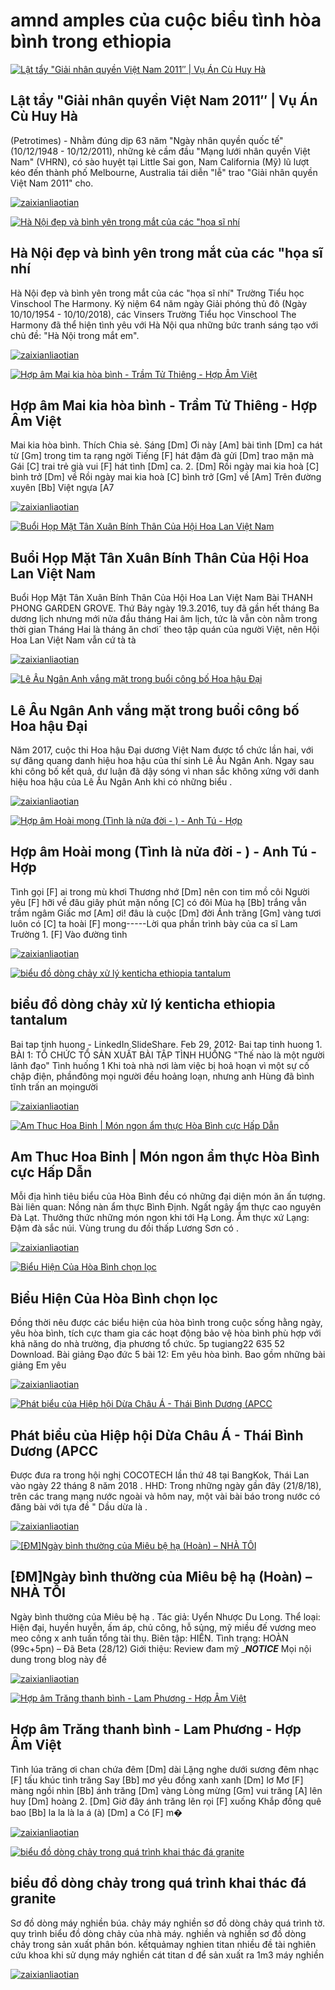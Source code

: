 # amnd amples của cuộc biểu tình hòa bình trong ethiopia
<a href="https://mnn.zoosnet.net/LR/Chatpre.aspx?id=MNN94995150&p=https://topgrinding.com/" target="_blank">![Lật tẩy "Giải nhân quyền Việt Nam 2011″ | Vụ Án Cù Huy Hà ](https://github.com/technlg/images/blob/main/26.jpg)</a>
## Lật tẩy "Giải nhân quyền Việt Nam 2011″ | Vụ Án Cù Huy Hà 
(Petrotimes) - Nhằm đúng dịp 63 năm "Ngày nhân quyền quốc tế" (10/12/1948 - 10/12/2011), những kẻ cầm đầu "Mạng lưới nhân quyền Việt Nam" (VHRN), có sào huyệt tại Little Sai gon, Nam California (Mỹ) lũ lượt kéo đến thành phố Melbourne, Australia tái diễn "lễ" trao "Giải nhân quyền Việt Nam 2011" cho.
<a href="https://mnn.zoosnet.net/LR/Chatpre.aspx?id=MNN94995150&p=https://topgrinding.com/" target="_blank"><img src="https://github.com/technlg/images/raw/main/chat11.jpg" alt="zaixianliaotian"/></a><a href="//whatsapp.shibangsoft.com/WhatsApp.php" ><img src="https://github.com/technlg/images/raw/main/chat11.png" alt=""></a>
<a href="https://mnn.zoosnet.net/LR/Chatpre.aspx?id=MNN94995150&p=https://topgrinding.com/" target="_blank">![Hà Nội đẹp và bình yên trong mắt của các "họa sĩ nhí ](https://github.com/technlg/images/blob/main/14.jpg)</a>
## Hà Nội đẹp và bình yên trong mắt của các "họa sĩ nhí 
Hà Nội đẹp và bình yên trong mắt của các "họa sĩ nhí" Trường Tiểu học Vinschool The Harmony. Kỷ niệm 64 năm ngày Giải phóng thủ đô (Ngày 10/10/1954 - 10/10/2018), các Vinsers Trường Tiểu học Vinschool The Harmony đã thể hiện tình yêu với Hà Nội qua những bức tranh sáng tạo với chủ đề: "Hà Nội trong mắt em".
<a href="https://mnn.zoosnet.net/LR/Chatpre.aspx?id=MNN94995150&p=https://topgrinding.com/" target="_blank"><img src="https://github.com/technlg/images/raw/main/chat11.jpg" alt="zaixianliaotian"/></a><a href="//whatsapp.shibangsoft.com/WhatsApp.php" ><img src="https://github.com/technlg/images/raw/main/chat11.png" alt=""></a>
<a href="https://mnn.zoosnet.net/LR/Chatpre.aspx?id=MNN94995150&p=https://topgrinding.com/" target="_blank">![Hợp âm Mai kia hòa bình - Trầm Tử Thiêng - Hợp Âm Việt](https://github.com/technlg/images/blob/main/22.jpg)</a>
## Hợp âm Mai kia hòa bình - Trầm Tử Thiêng - Hợp Âm Việt
Mai kia hòa bình. Thích Chia sẻ. Sáng  [Dm] Ơi này [Am] bài tình [Dm] ca hát từ [Gm] trong tim ta rạng ngời Tiếng [F] hát đậm đà gửi [Dm] trao mặn mà Gái [C] trai trẻ già vui [F] hát tình [Dm] ca. 2. [Dm] Rồi ngày mai kia hoà [C] bình trở [Dm] về Rồi ngày mai kia hoà [C] bình trở [Gm] về [Am] Trên đường xuyên [Bb] Việt ngựa [A7 
<a href="https://mnn.zoosnet.net/LR/Chatpre.aspx?id=MNN94995150&p=https://topgrinding.com/" target="_blank"><img src="https://github.com/technlg/images/raw/main/chat11.jpg" alt="zaixianliaotian"/></a><a href="//whatsapp.shibangsoft.com/WhatsApp.php" ><img src="https://github.com/technlg/images/raw/main/chat11.png" alt=""></a>
<a href="https://mnn.zoosnet.net/LR/Chatpre.aspx?id=MNN94995150&p=https://topgrinding.com/" target="_blank">![Buổi Họp Mặt Tân Xuân Bính Thân Của Hội Hoa Lan Việt Nam](https://github.com/technlg/images/blob/main/52.jpg)</a>
## Buổi Họp Mặt Tân Xuân Bính Thân Của Hội Hoa Lan Việt Nam
Buổi Họp Mặt Tân Xuân Bính Thân Của Hội Hoa Lan Việt Nam Bài THANH PHONG GARDEN GROVE. Thứ Bảy ngày 19.3.2016, tuy đã gần hết tháng Ba dương lịch nhưng mới nửa đầu tháng Hai âm lịch, tức là vẫn còn nằm trong thời gian Tháng Hai là tháng ăn chơi´ theo tập quán của người Việt, nên Hội Hoa Lan Việt Nam vẫn cứ tà tà 
<a href="https://mnn.zoosnet.net/LR/Chatpre.aspx?id=MNN94995150&p=https://topgrinding.com/" target="_blank"><img src="https://github.com/technlg/images/raw/main/chat11.jpg" alt="zaixianliaotian"/></a><a href="//whatsapp.shibangsoft.com/WhatsApp.php" ><img src="https://github.com/technlg/images/raw/main/chat11.png" alt=""></a>
<a href="https://mnn.zoosnet.net/LR/Chatpre.aspx?id=MNN94995150&p=https://topgrinding.com/" target="_blank">![Lê Âu Ngân Anh vắng mặt trong buổi công bố Hoa hậu Đại ](https://github.com/technlg/images/blob/main/30.jpg)</a>
## Lê Âu Ngân Anh vắng mặt trong buổi công bố Hoa hậu Đại 
Năm 2017, cuộc thi Hoa hậu Đại dương Việt Nam được tổ chức lần hai, với sự đăng quang danh hiệu hoa hậu của thí sinh Lê Âu Ngân Anh. Ngay sau khi công bố kết quả, dư luận đã dậy sóng vì nhan sắc không xứng với danh hiệu hoa hậu của Lê Âu Ngân Anh khi có những biểu .
<a href="https://mnn.zoosnet.net/LR/Chatpre.aspx?id=MNN94995150&p=https://topgrinding.com/" target="_blank"><img src="https://github.com/technlg/images/raw/main/chat11.jpg" alt="zaixianliaotian"/></a><a href="//whatsapp.shibangsoft.com/WhatsApp.php" ><img src="https://github.com/technlg/images/raw/main/chat11.png" alt=""></a>
<a href="https://mnn.zoosnet.net/LR/Chatpre.aspx?id=MNN94995150&p=https://topgrinding.com/" target="_blank">![Hợp âm Hoài mong (Tình là nửa đời - ) - Anh Tú - Hợp ](https://github.com/technlg/images/blob/main/54.jpg)</a>
## Hợp âm Hoài mong (Tình là nửa đời - ) - Anh Tú - Hợp 
Tình gọi [F] ai trong mù khơi Thương nhớ [Dm] nên con tim mồ côi Người yêu [F] hỡi về đâu giây phút mặn nồng [C] có đôi Mùa hạ [Bb] trắng vẫn trầm ngâm Giấc mơ [Am] ơi! đâu là cuộc [Dm] đời Ánh trăng [Gm] vàng tươi luôn có [C] ta hoài [F] mong-----Lời qua phần trình bày của ca sĩ Lam Trường 1. [F] Vào đường tình 
<a href="https://mnn.zoosnet.net/LR/Chatpre.aspx?id=MNN94995150&p=https://topgrinding.com/" target="_blank"><img src="https://github.com/technlg/images/raw/main/chat11.jpg" alt="zaixianliaotian"/></a><a href="//whatsapp.shibangsoft.com/WhatsApp.php" ><img src="https://github.com/technlg/images/raw/main/chat11.png" alt=""></a>
<a href="https://mnn.zoosnet.net/LR/Chatpre.aspx?id=MNN94995150&p=https://topgrinding.com/" target="_blank">![biểu đồ dòng chảy xử lý kenticha ethiopia tantalum](https://github.com/technlg/images/blob/main/43.jpg)</a>
## biểu đồ dòng chảy xử lý kenticha ethiopia tantalum
Bai tap tinh huong - LinkedIn SlideShare. Feb 29, 2012· Bai tap tinh huong 1. BÀI 1: TỔ CHỨC TỔ SẢN XUẤT BÀI TẬP TÌNH HUỐNG "Thế nào là một người lãnh đạo" Tình huống 1 Khi toà nhà nơi làm việc bị hoả hoạn vì một sự cố chập điện, phầnđông mọi người đều hoảng loạn, nhưng anh Hùng đã bình tĩnh trấn an mọingười 
<a href="https://mnn.zoosnet.net/LR/Chatpre.aspx?id=MNN94995150&p=https://topgrinding.com/" target="_blank"><img src="https://github.com/technlg/images/raw/main/chat11.jpg" alt="zaixianliaotian"/></a><a href="//whatsapp.shibangsoft.com/WhatsApp.php" ><img src="https://github.com/technlg/images/raw/main/chat11.png" alt=""></a>
<a href="https://mnn.zoosnet.net/LR/Chatpre.aspx?id=MNN94995150&p=https://topgrinding.com/" target="_blank">![Am Thuc Hoa Binh | Món ngon ẩm thực Hòa Bình cực Hấp Dẫn](https://github.com/technlg/images/blob/main/15.jpg)</a>
## Am Thuc Hoa Binh | Món ngon ẩm thực Hòa Bình cực Hấp Dẫn
Mỗi địa hình tiêu biểu của Hòa Bình đều có những đại diện món ăn ấn tượng. Bài liên quan: Nồng nàn ẩm thực Bình Định. Ngất ngây ẩm thực cao nguyên Đà Lạt. Thưởng thức những món ngon khi tới Hạ Long. Ẩm thực xứ Lạng: Đậm đà sắc núi. Vùng trung du đồi thấp Lương Sơn có .
<a href="https://mnn.zoosnet.net/LR/Chatpre.aspx?id=MNN94995150&p=https://topgrinding.com/" target="_blank"><img src="https://github.com/technlg/images/raw/main/chat11.jpg" alt="zaixianliaotian"/></a><a href="//whatsapp.shibangsoft.com/WhatsApp.php" ><img src="https://github.com/technlg/images/raw/main/chat11.png" alt=""></a>
<a href="https://mnn.zoosnet.net/LR/Chatpre.aspx?id=MNN94995150&p=https://topgrinding.com/" target="_blank">![Biểu Hiện Của Hòa Bình chọn lọc](https://github.com/technlg/images/blob/main/9.jpg)</a>
## Biểu Hiện Của Hòa Bình chọn lọc
Đồng thời nêu được các biểu hiện của hòa bình trong cuộc sống hằng ngày, yêu hòa bình, tích cực tham gia các hoạt động bảo vệ hòa bình phù hợp với khả năng do nhà trường, địa phương tổ chức. 5p tugiang22 635 52 Download. Bài giảng Đạo đức 5 bài 12: Em yêu hòa bình. Bao gồm những bài giảng Em yêu 
<a href="https://mnn.zoosnet.net/LR/Chatpre.aspx?id=MNN94995150&p=https://topgrinding.com/" target="_blank"><img src="https://github.com/technlg/images/raw/main/chat11.jpg" alt="zaixianliaotian"/></a><a href="//whatsapp.shibangsoft.com/WhatsApp.php" ><img src="https://github.com/technlg/images/raw/main/chat11.png" alt=""></a>
<a href="https://mnn.zoosnet.net/LR/Chatpre.aspx?id=MNN94995150&p=https://topgrinding.com/" target="_blank">![Phát biểu của Hiệp hội Dừa Châu Á - Thái Bình Dương (APCC ](https://github.com/technlg/images/blob/main/26.jpg)</a>
## Phát biểu của Hiệp hội Dừa Châu Á - Thái Bình Dương (APCC 
Được đưa ra trong hội nghị COCOTECH lần thứ 48 tại BangKok, Thái Lan vào ngày 22 tháng 8 năm 2018 . HHD: Trong những ngày gần đây (21/8/18), trên các trang mạng nước ngoài và hôm nay, một vài bài báo trong nước có đăng bài với tựa đề " Dầu dừa là .
<a href="https://mnn.zoosnet.net/LR/Chatpre.aspx?id=MNN94995150&p=https://topgrinding.com/" target="_blank"><img src="https://github.com/technlg/images/raw/main/chat11.jpg" alt="zaixianliaotian"/></a><a href="//whatsapp.shibangsoft.com/WhatsApp.php" ><img src="https://github.com/technlg/images/raw/main/chat11.png" alt=""></a>
<a href="https://mnn.zoosnet.net/LR/Chatpre.aspx?id=MNN94995150&p=https://topgrinding.com/" target="_blank">![[ĐM]Ngày bình thường của Miêu bệ hạ (Hoàn) – NHÀ TÔI](https://github.com/technlg/images/blob/main/47.jpg)</a>
## [ĐM]Ngày bình thường của Miêu bệ hạ (Hoàn) – NHÀ TÔI
Ngày bình thường của Miêu bệ hạ . Tác giả: Uyển Nhược Du Long. Thể loại: Hiện đại, huyền huyễn, ấm áp, chủ công, hỗ sủng, mỹ miều đế vương meo meo công x anh tuấn tổng tài thụ. Biên tập: HIỀN. Tình trạng: HOÀN (99c+5pn) – Đã Beta (28/12) Giới thiệu: Review đam mỹ ____NOTICE___ Mọi nội dung trong blog này đề
<a href="https://mnn.zoosnet.net/LR/Chatpre.aspx?id=MNN94995150&p=https://topgrinding.com/" target="_blank"><img src="https://github.com/technlg/images/raw/main/chat11.jpg" alt="zaixianliaotian"/></a><a href="//whatsapp.shibangsoft.com/WhatsApp.php" ><img src="https://github.com/technlg/images/raw/main/chat11.png" alt=""></a>
<a href="https://mnn.zoosnet.net/LR/Chatpre.aspx?id=MNN94995150&p=https://topgrinding.com/" target="_blank">![Hợp âm Trăng thanh bình - Lam Phương - Hợp Âm Việt](https://github.com/technlg/images/blob/main/49.jpg)</a>
## Hợp âm Trăng thanh bình - Lam Phương - Hợp Âm Việt
Tình lúa trăng ơi chan chứa đêm [Dm] dài Lặng nghe dưới sương đêm nhạc [F] tấu khúc tình trăng Say [Bb] mơ yêu đồng xanh xanh [Dm] lơ Mơ [F] màng ngồi nhìn [Bb] ánh trăng [Dm] vàng Lòng mừng [Gm] vui trăng [A] lên huy [Dm] hoàng 2. [Dm] Giờ đây ánh trăng lên rọi [F] xuống Khắp đồng quê bao [Bb] la la là la á (à) [Dm] a Có [F] m�
<a href="https://mnn.zoosnet.net/LR/Chatpre.aspx?id=MNN94995150&p=https://topgrinding.com/" target="_blank"><img src="https://github.com/technlg/images/raw/main/chat11.jpg" alt="zaixianliaotian"/></a><a href="//whatsapp.shibangsoft.com/WhatsApp.php" ><img src="https://github.com/technlg/images/raw/main/chat11.png" alt=""></a>
<a href="https://mnn.zoosnet.net/LR/Chatpre.aspx?id=MNN94995150&p=https://topgrinding.com/" target="_blank">![biểu đồ dòng chảy trong quá trình khai thác đá granite](https://github.com/technlg/images/blob/main/38.jpg)</a>
## biểu đồ dòng chảy trong quá trình khai thác đá granite
Sơ đồ dòng máy nghiền búa. chảy máy nghiền sơ đồ dòng chảy quá trình tờ. quy trình biểu đồ dòng chảy của nhà máy. nghiền và nghiền sơ đồ dòng chảy trong sản xuất phân bón. kếtquảmay nghien titan nhiều đề tài nghiên cứu khoa khi sử dụng máy nghiền cát titan d để sản xuất ra 1m3 máy nghiền 
<a href="https://mnn.zoosnet.net/LR/Chatpre.aspx?id=MNN94995150&p=https://topgrinding.com/" target="_blank"><img src="https://github.com/technlg/images/raw/main/chat11.jpg" alt="zaixianliaotian"/></a><a href="//whatsapp.shibangsoft.com/WhatsApp.php" ><img src="https://github.com/technlg/images/raw/main/chat11.png" alt=""></a>

